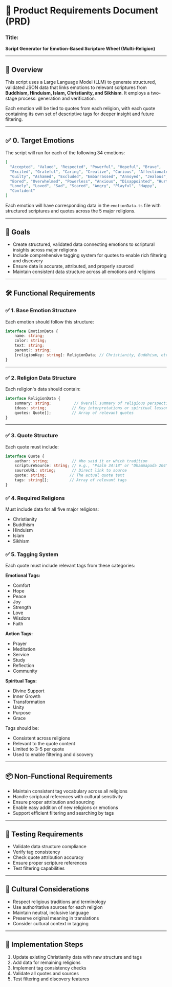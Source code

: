# 📄 Product Requirements Document (PRD)

### Title:  
**Script Generator for Emotion-Based Scripture Wheel (Multi-Religion)**

---

## 🧩 Overview

This script uses a Large Language Model (LLM) to generate structured, validated JSON data that links emotions to relevant scriptures from **Buddhism, Hinduism, Islam, Christianity, and Sikhism**. It employs a two-stage process: generation and verification.

Each emotion will be tied to quotes from each religion, with each quote containing its own set of descriptive tags for deeper insight and future filtering.

---

## ✅ 0. Target Emotions

The script will run for each of the following 34 emotions:

```json
[
  "Accepted", "Valued", "Respected", "Powerful", "Hopeful", "Brave",
  "Excited", "Grateful", "Caring", "Creative", "Curious", "Affectionate",
  "Guilty", "Ashamed", "Excluded", "Embarrassed", "Annoyed", "Jealous",
  "Bored", "Overwhelmed", "Powerless", "Anxious", "Disappointed", "Hurt",
  "Lonely", "Loved", "Sad", "Scared", "Angry", "Playful", "Happy",
  "Confident"
]
```

Each emotion will have corresponding data in the `emotionData.ts` file with structured scriptures and quotes across the 5 major religions.

---

## 🎯 Goals

- Create structured, validated data connecting emotions to scriptural insights across major religions
- Include comprehensive tagging system for quotes to enable rich filtering and discovery
- Ensure data is accurate, attributed, and properly sourced
- Maintain consistent data structure across all emotions and religions

---

## 🛠️ Functional Requirements

### ✅ 1. Base Emotion Structure

Each emotion should follow this structure:

```typescript
interface EmotionData {
    name: string;
    color: string;
    text: string;
    parent?: string;
    [religionKey: string]: ReligionData; // Christianity, Buddhism, etc.
}
```

---

### ✅ 2. Religion Data Structure

Each religion's data should contain:

```typescript
interface ReligionData {
    summary: string;          // Overall summary of religious perspective on this emotion
    ideas: string;           // Key interpretations or spiritual lessons
    quotes: Quote[];         // Array of relevant quotes
}
```

---

### ✅ 3. Quote Structure

Each quote must include:

```typescript
interface Quote {
    author: string;          // Who said it or which tradition
    scriptureSource: string; // e.g., "Psalm 34:18" or "Dhammapada 204"
    sourceURL: string;       // Direct link to source
    quote: string;          // The actual quote text
    tags: string[];         // Array of relevant tags
}
```

### ✅ 4. Required Religions

Must include data for all five major religions:
- Christianity
- Buddhism
- Hinduism
- Islam
- Sikhism

### ✅ 5. Tagging System

Each quote must include relevant tags from these categories:

**Emotional Tags:**
- Comfort
- Hope
- Peace
- Joy
- Strength
- Love
- Wisdom
- Faith

**Action Tags:**
- Prayer
- Meditation
- Service
- Study
- Reflection
- Community

**Spiritual Tags:**
- Divine Support
- Inner Growth
- Transformation
- Unity
- Purpose
- Grace

Tags should be:
- Consistent across religions
- Relevant to the quote content
- Limited to 3-5 per quote
- Used to enable filtering and discovery

---

## 📦 Non-Functional Requirements

- Maintain consistent tag vocabulary across all religions
- Handle scriptural references with cultural sensitivity
- Ensure proper attribution and sourcing
- Enable easy addition of new religions or emotions
- Support efficient filtering and searching by tags

---

## 🧪 Testing Requirements

- Validate data structure compliance
- Verify tag consistency
- Check quote attribution accuracy
- Ensure proper scripture references
- Test filtering capabilities

---

## 🔐 Cultural Considerations

- Respect religious traditions and terminology
- Use authoritative sources for each religion
- Maintain neutral, inclusive language
- Preserve original meaning in translations
- Consider cultural context in tagging

---

## 🔄 Implementation Steps

1. Update existing Christianity data with new structure and tags
2. Add data for remaining religions
3. Implement tag consistency checks
4. Validate all quotes and sources
5. Test filtering and discovery features